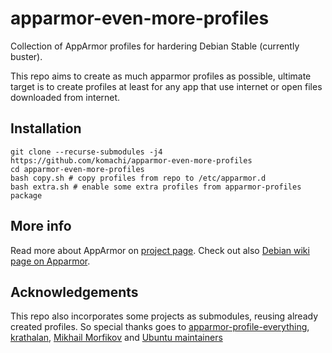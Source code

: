 # apparmor-even-more-profiles

Collection of AppArmor profiles for hardering Debian Stable (currently buster).

This repo aims to create as much apparmor profiles as possible, ultimate target is to create profiles at least for any app that use internet or open files downloaded from internet.

## Installation

```
git clone --recurse-submodules -j4 https://github.com/komachi/apparmor-even-more-profiles
cd apparmor-even-more-profiles
bash copy.sh # copy profiles from repo to /etc/apparmor.d
bash extra.sh # enable some extra profiles from apparmor-profiles package
```

## More info

Read more about AppArmor on [project page](https://gitlab.com/apparmor/apparmor). Check out also [Debian wiki page on Apparmor](https://wiki.debian.org/AppArmor).

## Acknowledgements

This repo also incorporates some projects as submodules, reusing already created profiles. So special thanks goes to [apparmor-profile-everything](https://github.com/Whonix/apparmor-profile-everything), [krathalan](https://git.sr.ht/~krathalan/apparmor-profiles), [Mikhail Morfikov](https://gitlab.com/morfikov/debian-files) and [Ubuntu maintainers](https://git.launchpad.net/apparmor-profiles)
